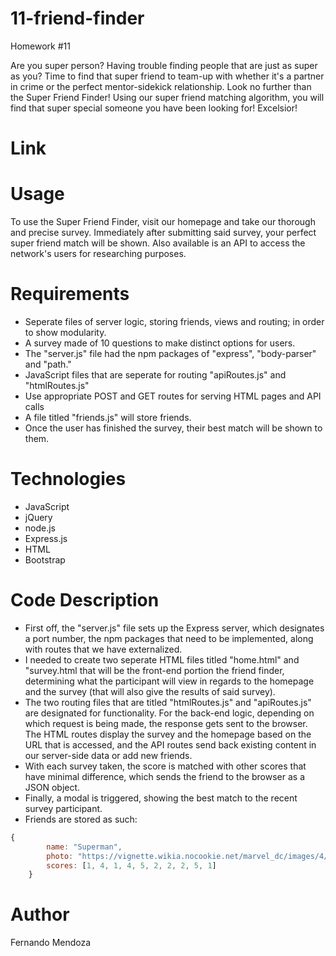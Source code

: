 # 11-friend-finder
Homework #11

Are you super person?  Having trouble finding people that are just as super as you?  Time to find that super friend to team-up with whether it's a partner in crime or the perfect mentor-sidekick relationship.  Look no further than the Super Friend Finder!  Using our super friend matching algorithm, you will find that super special someone you have been looking for!  Excelsior!

# Link


# Usage
To use the Super Friend Finder, visit our homepage and take our thorough and precise survey.  Immediately after submitting said survey, your perfect super friend match will be shown.  Also available is an API to access the network's users for researching purposes.  

# Requirements 
- Seperate files of server logic, storing friends, views and routing; in order to show modularity.
- A survey made of 10 questions to make distinct options for users.  
- The "server.js" file had the npm packages of "express", "body-parser" and "path." 
- JavaScript files that are seperate for routing "apiRoutes.js" and "htmlRoutes.js"
- Use appropriate POST and GET routes for serving HTML pages and API calls
- A file titled "friends.js" will store friends.
- Once the user has finished the survey, their best match will be shown to them. 

# Technologies

- JavaScript
- jQuery
- node.js 
- Express.js
- HTML
- Bootstrap

# Code Description
- First off, the "server.js" file sets up the Express server, which designates a port number, the npm packages that need to be implemented, along with routes that we have externalized.  
- I needed to create two seperate HTML files titled "home.html" and "survey.html that will be the front-end portion the friend finder, determining what the participant will view in regards to the homepage and the survey (that will also give the results of said survey).
- The two routing files that are titled "htmlRoutes.js" and "apiRoutes.js" are designated for functionality. For the back-end logic, depending on which request is being made, the response gets sent to the browser. The HTML routes display the survey and the homepage based on the URL that is accessed, and the API routes send back existing content in our server-side data or add new friends.  
- With each survey taken, the score is matched with other scores that have minimal difference, which sends the friend to the browser as a JSON object.
- Finally, a modal is triggered, showing the best match to the recent survey participant.  
- Friends are stored as such:

```js
{
		name: "Superman",
		photo: "https://vignette.wikia.nocookie.net/marvel_dc/images/4/43/Action_Comics_Vol_1_976_Variant_Textless.png/revision/latest?cb=20180811210911",
		scores: [1, 4, 1, 4, 5, 2, 2, 2, 5, 1]
	}
```
# Author
Fernando Mendoza